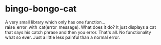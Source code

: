 # bingo-bongo-cat
A very small library which only has one function... raise_error_with_cat(error_message). What does it do? It just displays a cat that says his catch phrase and then you error. That's all. No functionality what so ever. Just a little less painful than a normal error.
